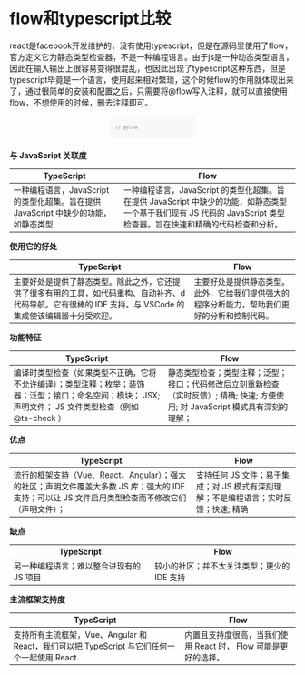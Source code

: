 # flow和typescript比较

react是facebook开发维护的，没有使用typescript，但是在源码里使用了flow，官方定义它为静态类型检查器，不是一种编程语言。由于js是一种动态类型语言，因此在输入输出上很容易变得很混乱，也因此出现了typescript这种东西，但是typescript毕竟是一个语言，使用起来相对繁琐，这个时候flow的作用就体现出来了，通过很简单的安装和配置之后，只需要将@flow写入注释，就可以直接使用flow，不想使用的时候，删去注释即可。

<div align="center">
    <img src=./flow和typescript.png width=30% />
</div>

**与 JavaScript 关联度**

| TypeScript | Flow |
| ---- | ----|
| 一种编程语言，JavaScript 的类型化超集。旨在提供 JavaScript 中缺少的功能，如静态类型 | 一种编程语言，JavaScript 的类型化超集。旨在提供 JavaScript 中缺少的功能，如静态类型	一个基于我们现有 JS 代码的 JavaScript 类型检查器。旨在快速和精确的代码检查和分析。 |

**使用它的好处**

| TypeScript | Flow |
| ---- | ----|
| 主要好处是提供了静态类型。除此之外，它还提供了很多有用的工具，如代码重构、自动补齐、d代码导航。它有很棒的 IDE 支持。与 VSCode 的集成使该编辑器十分受欢迎。	 |  主要好处是提供静态类型。此外，它给我们提供强大的程序分析能力，帮助我们更好的分析和控制代码。|

**功能特征**

| TypeScript | Flow |
| ---- | ---- |
| 编译时类型检查（如果类型不正确，它将不允许编译）；类型注释；枚举；装饰器；泛型；接口；命名空间；模块； JSX; 声明文件； JS 文件类型检查（例如 @ts-check ）	 |  静态类型检查；类型注释；泛型；接口；代码修改后立刻重新检查（实时反馈）; 精确; 快速; 方便使用; 对 JavaScript 模式具有深刻的理解；|

**优点**

| TypeScript | Flow |
| ---- | ---- |
| 流行的框架支持（Vue、React、Angular）；强大的社区；声明文件覆盖大多数 JS 库；强大的 IDE 支持；可以让 JS 文件启用类型检查而不修改它们（声明文件）； | 支持任何 JS 文件；易于集成；对 JS 模式有深刻理解；不是编程语言；实时反馈；快速; 精确 |


**缺点**

| TypeScript | Flow |
| ---- | ---- |
| 另一种编程语言；难以整合进现有的 JS 项目 | 较小的社区；并不太关注类型；更少的 IDE 支持 |

**主流框架支持度**

| TypeScript | Flow |
| ---- | ---- |
| 支持所有主流框架，Vue、Angular 和 React，我们可以把 TypeScript 与它们任何一个一起使用	React | 内置且支持度很高，当我们使用 React 时， Flow 可能是更好的选择。|
